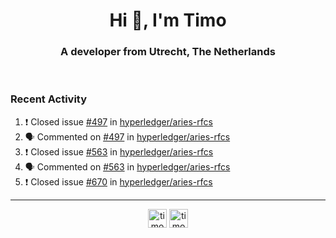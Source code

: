 <h1 align="center">Hi 👋, I'm Timo</h1>
<h3 align="center">A developer from Utrecht, The Netherlands</h3>
<br/>
<!-- https://github.com/rahuldkjain/github-profile-readme-generator --!>

<!--  <p align="left"><img src="https://github-readme-stats.vercel.app/api?username=timoglastra&show_icons=true&count_private=true&" alt="timoglastra" /></p> --!>

<!--
Github language stats
<p align="left"><img src="https://github-readme-stats.vercel.app/api/top-langs/?username=timoglastra&layout=compact" alt="timoglastra" /><p>
-->

<!-- Codestats language stats -->
<!-- <p align="left"><img src="https://codestats-readme.vercel.app/api/top-langs/?username=timoglastra&layout=compact&language_count=12" alt="timoglastra" /><p>    --!>
  
<h3>Recent Activity</h3>

<!--START_SECTION:activity-->
1. ❗️ Closed issue [#497](https://github.com/hyperledger/aries-rfcs/issues/497) in [hyperledger/aries-rfcs](https://github.com/hyperledger/aries-rfcs)
2. 🗣 Commented on [#497](https://github.com/hyperledger/aries-rfcs/issues/497) in [hyperledger/aries-rfcs](https://github.com/hyperledger/aries-rfcs)
3. ❗️ Closed issue [#563](https://github.com/hyperledger/aries-rfcs/issues/563) in [hyperledger/aries-rfcs](https://github.com/hyperledger/aries-rfcs)
4. 🗣 Commented on [#563](https://github.com/hyperledger/aries-rfcs/issues/563) in [hyperledger/aries-rfcs](https://github.com/hyperledger/aries-rfcs)
5. ❗️ Closed issue [#670](https://github.com/hyperledger/aries-rfcs/issues/670) in [hyperledger/aries-rfcs](https://github.com/hyperledger/aries-rfcs)
<!--END_SECTION:activity-->

---

<p align="center">
<a href="https://twitter.com/timoglastra" target="blank"><img align="center" src="https://cdn.jsdelivr.net/npm/simple-icons@3.0.1/icons/twitter.svg" alt="timoglastra" height="30" width="30" /></a>
<a href="https://linkedin.com/in/timoglastra" target="blank"><img align="center" src="https://cdn.jsdelivr.net/npm/simple-icons@3.0.1/icons/linkedin.svg" alt="timoglastra" height="30" width="30" /></a>
</p>




